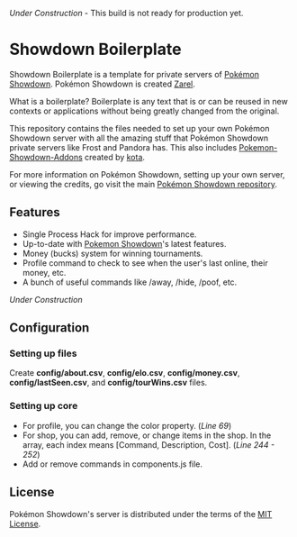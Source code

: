 _Under Construction_ - This build is not ready for production yet.

Showdown Boilerplate
========================================================================

Showdown Boilerplate is a template for private servers of [Pokémon Showdown][1]. Pokémon Showdown is created [Zarel][2].

What is a boilerplate? Boilerplate is any text that is or can be reused in new contexts or applications without being greatly changed from the original.

This repository contains the files needed to set up your own Pokémon Showdown server with all the amazing stuff that Pokémon Showdown private servers like Frost and Pandora has. This also includes [Pokemon-Showdown-Addons][3] created by [kota][4].

For more information on Pokémon Showdown, setting up your own server, or viewing the credits, go visit the main [Pokémon Showdown repository][1].

  [1]: https://github.com/Zarel/Pokemon-Showdown
  [2]: https://github.com/Zarel
  [3]: https://github.com/kotarou3/Pokemon-Showdown-Addons
  [4]: https://github.com/kotarou3


Features
------------------------------------------------------------------------

* Single Process Hack for improve performance.
* Up-to-date with [Pokemon Showdown][1]'s latest features.
* Money (bucks) system for winning tournaments.
* Profile command to check to see when the user's last online, their money, etc.
* A bunch of useful commands like /away, /hide, /poof, etc.

_Under Construction_

Configuration
------------------------------------------------------------------------

### Setting up files

Create __config/about.csv__, __config/elo.csv__, __config/money.csv__, __config/lastSeen.csv__, and __config/tourWins.csv__ files.

### Setting up core

* For profile, you can change the color property. (_Line 69_)
* For shop, you can add, remove, or change items in the shop.
In the array, each index means [Command, Description, Cost]. (_Line 244 - 252_)
* Add or remove commands in components.js file.



License
------------------------------------------------------------------------

Pokémon Showdown's server is distributed under the terms of the [MIT License][5].

  [5]: https://github.com/Zarel/Pokemon-Showdown/blob/master/LICENSE